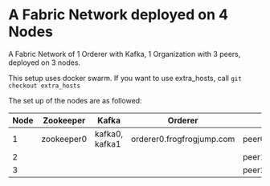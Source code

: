# A Fabric Network deployed on 4 Nodes
A Fabric Network of 1 Orderer with Kafka, 1 Organization with 3 peers, deployed on 3 nodes.

This setup uses docker swarm. If you want to use extra_hosts, call `git checkout extra_hosts`

The set up of the nodes are as followed: 

| Node | Zookeeper | Kafka | Orderer | Peer | CLI |
| --- | --- | --- | --- | --- | --- |
| 1 | zookeeper0 | kafka0, kafka1 | orderer0.frogfrogjump.com | peer0.org1.frogfrogjump.com|cli |
| 2 ||  | | peer1.org1.frogfrogjump.com|cli |
| 3 | | | | peer2.org1.frogfrogjump.com|cli |

